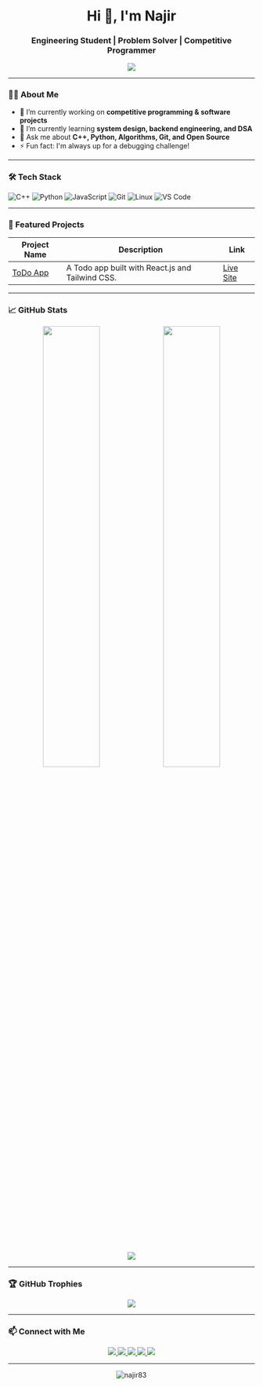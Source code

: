 <h1 align="center">Hi 👋, I'm Najir</h1>
<h3 align="center">Engineering Student | Problem Solver | Competitive Programmer</h3>

<p align="center">
  <img src="https://readme-typing-svg.herokuapp.com/?lines=Welcome+to+my+GitHub!;I+love+coding+and+solving+problems;Always+learning+new+things!&center=true&width=500&height=45">
</p>

---

### 👨‍💻 About Me

- 🔭 I’m currently working on **competitive programming & software projects**
- 🌱 I’m currently learning **system design, backend engineering, and DSA**
- 💬 Ask me about **C++, Python, Algorithms, Git, and Open Source**
- ⚡ Fun fact: I'm always up for a debugging challenge!

---

### 🛠️ Tech Stack

![C++](https://img.shields.io/badge/C%2B%2B-00599C?style=flat-square&logo=c%2B%2B&logoColor=white)
![Python](https://img.shields.io/badge/Python-3776AB?style=flat-square&logo=python&logoColor=white)
![JavaScript](https://img.shields.io/badge/JavaScript-F7DF1E?style=flat-square&logo=javascript&logoColor=black)
![Git](https://img.shields.io/badge/Git-F05032?style=flat-square&logo=git&logoColor=white)
![Linux](https://img.shields.io/badge/Linux-FCC624?style=flat-square&logo=linux&logoColor=black)
![VS Code](https://img.shields.io/badge/VS%20Code-0078d7?style=flat-square&logo=visual-studio-code&logoColor=white)

---

### 📂 Featured Projects
| Project Name | Description | Link |
|--------------|-------------|------|
| [ToDo App](https://github.com/najir83/ToDoApp) | A Todo app built with React.js and Tailwind CSS. | [Live Site](https://to-do-app-opal-eta.vercel.app) |

---

### 📈 GitHub Stats

<p align="center">
  <img width="48%" src="https://github-readme-stats.vercel.app/api?username=najir83&show_icons=true&theme=radical" />
  <img width="48%" src="https://github-readme-streak-stats.herokuapp.com/?user=najir83&theme=radical" />
</p>

<p align="center">
  <img src="https://github-readme-stats.vercel.app/api/top-langs/?username=najir83&layout=compact&theme=radical" />
</p>

---

### 🏆 GitHub Trophies

<p align="center">
  <img src="https://github-profile-trophy.vercel.app/?username=najir83&theme=dracula&row=1&column=6" />
</p>

---

### 📫 Connect with Me

<p align="center">
  <a href="https://www.linkedin.com/in/sk-najir-0b0177285/" target="_blank">
    <img src="https://img.shields.io/badge/LinkedIn-0077B5?style=flat&logo=linkedin&logoColor=white" />
  </a>
  <a href="mailto:sk.najir8392@gmail.com" target="_blank">
    <img src="https://img.shields.io/badge/Gmail-D14836?style=flat&logo=gmail&logoColor=white" />
  </a>
  <a href="https://leetcode.com/Najir581" target="_blank">
    <img src="https://img.shields.io/badge/LeetCode-FFA116?style=flat&logo=LeetCode&logoColor=black" />
  </a>
  <a href="https://www.codechef.com/users/najir581" target="_blank">
    <img src="https://img.shields.io/badge/CodeChef-5B4638?style=flat&logo=codechef&logoColor=white" />
  </a>
  <a href="https://codeforces.com/profile/Spicy_Syntax" target="_blank">
    <img src="https://img.shields.io/badge/Codeforces-1F8ACB?style=flat&logo=codeforces&logoColor=white" />
  </a>
</p>

---

<p align="center">
  <img src="https://komarev.com/ghpvc/?username=najir83&label=Profile%20views&color=blue&style=flat" alt="najir83" />
</p>

